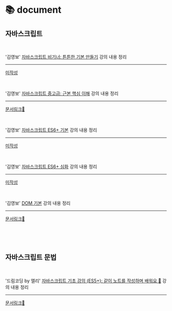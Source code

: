 # 📚 document

## 자바스크립트

<BR>

'김영보' [자바스크립트 비기너: 튼튼한 기본 만들기](https://www.inflearn.com/course/%EC%9E%90%EB%B0%94%EC%8A%A4%ED%81%AC%EB%A6%BD%ED%8A%B8-%EB%B9%84%EA%B8%B0%EB%84%88 ) 강의 내용 정리 

---

[미작성]()
<!-- [문서링크📃]() -->

<BR>

'김영보' [자바스크립트 중고급: 근본 핵심 이해](https://www.inflearn.com/course/%EC%9E%90%EB%B0%94%EC%8A%A4%ED%81%AC%EB%A6%BD%ED%8A%B8-%EC%A4%91%EA%B3%A0%EA%B8%89/dashboard ) 강의 내용 정리

---

[문서링크📃](https://github.com/sungchul09/document/blob/master/js/vanilla2/javascript2.md)

<BR>

'김영보' [자바스크립트 ES6+ 기본](https://www.inflearn.com/course/%EC%9E%90%EB%B0%94%EC%8A%A4%ED%81%AC%EB%A6%BD%ED%8A%B8-es6-%EA%B8%B0%EB%B3%B8 ) 강의 내용 정리

---

[미작성]()
<!-- [문서링크📃](https://mahogany-wineberry-412.notion.site/DOM-3cce6f615ad94532affde244ce5fed89) -->


<BR>

'김영보' [자바스크립트 ES6+ 심화](https://www.inflearn.com/course/%EC%9E%90%EB%B0%94%EC%8A%A4%ED%81%AC%EB%A6%BD%ED%8A%B8-es6-%EC%8B%AC%ED%99%94 ) 강의 내용 정리

---

[미작성]()
<!-- [문서링크📃](https://mahogany-wineberry-412.notion.site/DOM-3cce6f615ad94532affde244ce5fed89) -->


<BR>

'김영보' [DOM 기본](https://www.inflearn.com/course/dom-%EA%B8%B0%EB%B3%B8/dashboard ) 강의 내용 정리

---

[문서링크📃](https://mahogany-wineberry-412.notion.site/DOM-3cce6f615ad94532affde244ce5fed89)

<BR>
<BR>
<BR>

## 자바스크립트 문법

<BR>

'드림코딩 by 엘리' [자바스크립트 기초 강의 (ES5+): 같이 노트를 작성하며 배워요 📒](https://www.inflearn.com/course/dom-%EA%B8%B0%EB%B3%B8/dashboard ) 강의 내용 정리

---

[문서링크📃](https://mahogany-wineberry-412.notion.site/50c1609d1bf649688e6bed3d13699153)
 